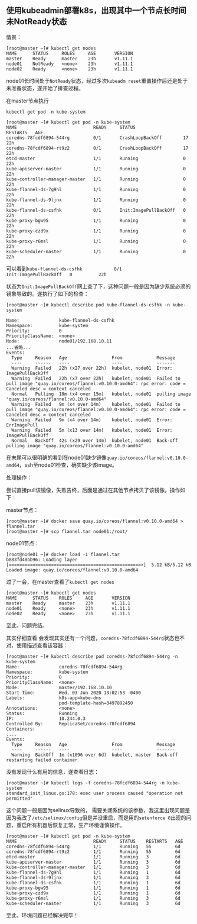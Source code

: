 ## 使用kubeadmin部署k8s，出现其中一个节点长时间未NotReady状态

情景：

```
[root@master ~]# kubectl get nodes 
NAME      STATUS     ROLES     AGE       VERSION
master    Ready      master    23h       v1.11.1
node01    NotReady   <none>    23h       v1.11.1
node02    Ready      <none>    23h       v1.11.1
```

node01长时间处于`NotReady`状态，经过多次`kubeadm reset`重置操作后还是处于未准备状态，遂开始了排查过程。

在master节点执行

`kubectl get pod -n kube-system`

```
[root@master ~]# kubectl get pod -n kube-system
NAME                             READY     STATUS                  RESTARTS   AGE
coredns-78fcdf6894-544rg         0/1       CrashLoopBackOff        17         22h
coredns-78fcdf6894-rt9z2         0/1       CrashLoopBackOff        17         22h
etcd-master                      1/1       Running                 0          22h
kube-apiserver-master            1/1       Running                 0          22h
kube-controller-manager-master   1/1       Running                 0          22h
kube-flannel-ds-7g9hl            1/1       Running                 0          22h
kube-flannel-ds-9ljnx            1/1       Running                 0          22h
kube-flannel-ds-csfhk            0/1       Init:ImagePullBackOff   0          22h
kube-proxy-bgw95                 1/1       Running                 0          22h
kube-proxy-czd9x                 1/1       Running                 0          22h
kube-proxy-r6msl                 1/1       Running                 0          22h
kube-scheduler-master            1/1       Running                 0          22h
```

可以看到`kube-flannel-ds-csfhk            0/1       Init:ImagePullBackOff   0          22h`

状态为`Init:ImagePullBackOff`网上查了下，这种问题一般是因为缺少系统必须的镜象导致的。遂执行了如下的检查：

`[root@master ~]# kubectl describe pod kube-flannel-ds-csfhk -n kube-system`

```
Name:               kube-flannel-ds-csfhk
Namespace:          kube-system
Priority:           0
PriorityClassName:  <none>
Node:               node01/192.168.10.11
...省略...
Events:
  Type     Reason   Age                 From             Message
  ----     ------   ----                ----             -------
  Warning  Failed   22h (x27 over 22h)  kubelet, node01  Error: ImagePullBackOff
  Warning  Failed   22h (x7 over 22h)   kubelet, node01  Failed to pull image "quay.io/coreos/flannel:v0.10.0-amd64": rpc error: code = Canceled desc = context canceled
  Normal   Pulling  10m (x4 over 15m)   kubelet, node01  pulling image "quay.io/coreos/flannel:v0.10.0-amd64"
  Warning  Failed   9m (x4 over 14m)    kubelet, node01  Failed to pull image "quay.io/coreos/flannel:v0.10.0-amd64": rpc error: code = Canceled desc = context canceled
  Warning  Failed   9m (x4 over 14m)    kubelet, node01  Error: ErrImagePull
  Warning  Failed   5m (x13 over 14m)   kubelet, node01  Error: ImagePullBackOff
  Normal   BackOff  42s (x29 over 14m)  kubelet, node01  Back-off pulling image "quay.io/coreos/flannel:v0.10.0-amd64"
```

在末尾可以很明确的看到在node01缺少镜像`quay.io/coreos/flannel:v0.10.0-amd64`，ssh至node01检查，确实缺少该image。

处理操作：

尝试直接pull该镜像，失败告终，后面是通过在其他节点拷贝了该镜像。操作如下：

master节点：

```
[root@master ~]# docker save quay.io/coreos/flannel:v0.10.0-amd64 > flannel.tar
[root@master ~]# scp flannel.tar node01:/root/
```

node01节点：

```
[root@node01 ~]# docker load -i flannel.tar
b883fd48bb96: Loading layer [==================================================>]  5.12 kB/5.12 kB
Loaded image: quay.io/coreos/flannel:v0.10.0-amd64
```

过了一会，在master查看了`kubectl get nodes`

```
[root@master ~]# kubectl get nodes 
NAME      STATUS    ROLES     AGE       VERSION
master    Ready     master    23h       v1.11.1
node01    Ready     <none>    23h       v1.11.1
node02    Ready     <none>    23h       v1.11.1
```

至此，问题完结。

其实仔细查看 会发现其实还有一个问题，`coredns-78fcdf6894-544rg`状态也不对，使用描述查看该容器：
```
[root@master ~]# kubectl describe pod coredns-78fcdf6894-544rg -n kube-system 
Name:               coredns-78fcdf6894-544rg
Namespace:          kube-system
Priority:           0
PriorityClassName:  <none>
Node:               master/192.168.10.10
Start Time:         Wed, 03 Jun 2020 13:02:53 -0400
Labels:             k8s-app=kube-dns
                    pod-template-hash=3497892450
Annotations:        <none>
Status:             Running
IP:                 10.244.0.3
Controlled By:      ReplicaSet/coredns-78fcdf6894
Containers:
....
Events:
  Type     Reason   Age                 From             Message
  ----     ------   ----                ----             -------
  Warning  BackOff  1m (x1096 over 6d)  kubelet, master  Back-off restarting failed container
```
没有发现什么有用的信息，遂查看日志：
```
[root@master ~]# kubectl logs -f coredns-78fcdf6894-544rg -n kube-system
standard_init_linux.go:178: exec user process caused "operation not permitted"
```
这个问题一般是因为selinux导致的， 需要关闭系统的该参数，我这里出现问题是因为我改了`/etc/selinux/config`但是并没重启，而是用的`setenforce 0`出现的问题，重启所有机器后恢复正常，生产环境谨慎操作。
```
[root@master ~]# kubectl get pod -n kube-system
NAME                             READY     STATUS    RESTARTS   AGE
coredns-78fcdf6894-544rg         1/1       Running   55         6d
coredns-78fcdf6894-rt9z2         1/1       Running   55         6d
etcd-master                      1/1       Running   3          6d
kube-apiserver-master            1/1       Running   3          6d
kube-controller-manager-master   1/1       Running   3          6d
kube-flannel-ds-7g9hl            1/1       Running   1          6d
kube-flannel-ds-9ljnx            1/1       Running   3          6d
kube-flannel-ds-csfhk            1/1       Running   1          6d
kube-proxy-bgw95                 1/1       Running   1          6d
kube-proxy-czd9x                 1/1       Running   1          6d
kube-proxy-r6msl                 1/1       Running   3          6d
kube-scheduler-master            1/1       Running   3          6d
```
至此，环境问题已经解决完毕！